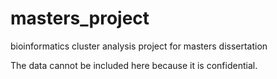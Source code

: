 # masters_project
bioinformatics cluster analysis project for masters dissertation

The data cannot be included here because it is confidential. 
